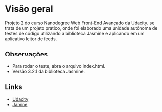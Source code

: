 # Visão geral

Projeto 2 do curso Nanodegree Web Front-End Avançado da Udacity. se trata de um projeto pratico, onde  foi elaborado uma unidade autônoma de testes de código utilizando a biblioteca Jasmine e aplicando em um aplicativo leitor de feeds.

## Observações

* Para rodar  o teste, abra o arquivo index.html.
* Versão 3.2.1 da biblioteca Jasmine.

## Links

* [Udacity](https://br.udacity.com/)
* [Jamine](https://jasmine.github.io/)